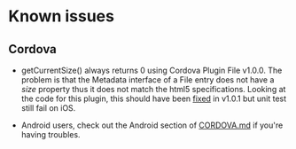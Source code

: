 # Known issues

## Cordova

* getCurrentSize() always returns 0 using Cordova Plugin File v1.0.0.
The problem is that the Metadata interface of a File entry does not have a *size* property thus it does not match the html5 specifications.
Looking at the code for this plugin, this should have been [fixed](https://github.com/apache/cordova-plugin-file/commit/9ac8e477c0fda6aed3878a4cf165257f00e1bf83) in v1.0.1 but unit test still fail on iOS.

* Android users, check out the Android section of [CORDOVA.md](https://github.com/chrisben/imgcache.js/blob/master/CORDOVA.md) if
you're having troubles.
